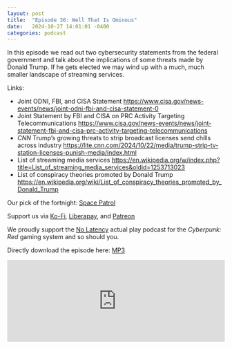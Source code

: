 ```yaml
---
layout: post
title:  "Episode 36: Well That Is Ominous"
date:   2024-10-27 14:01:01 -0400
categories: podcast
---
```

In this episode we read out two cybersecurity statements from the federal government and talk about the implications of some threats made by Donald Trump.  If he gets elected we may wind up with a much, much smaller landscape of streaming services.

Links:  

+ Joint ODNI, FBI, and CISA Statement <https://www.cisa.gov/news-events/news/joint-odni-fbi-and-cisa-statement-0>
+ Joint Statement by FBI and CISA on PRC Activity Targeting Telecommunications <https://www.cisa.gov/news-events/news/joint-statement-fbi-and-cisa-prc-activity-targeting-telecommunications>
+ *CNN* Trump’s growing threats to strip broadcast licenses send chills across industry <https://lite.cnn.com/2024/10/22/media/trump-strip-tv-station-licenses-punish-media/index.html>  
+ List of streaming media services <https://en.wikipedia.org/w/index.php?title=List_of_streaming_media_services&oldid=1253713023>  
+ List of conspiracy theories promoted by Donald Trump <https://en.wikipedia.org/wiki/List_of_conspiracy_theories_promoted_by_Donald_Trump>  

Our  pick of the fortnight: [Space Patrol](https://tubitv.com/series/300010028/space-patrol)  

Support us via [Ko-Fi](https://ko-fi.com/smkellat), [Liberapay](https://liberapay.com/smkellat), and [Patreon](https://patreon.com/erielookingproductions)  

We proudly support the [No Latency](https://nolatencypodcast.com/) actual play podcast for the *Cyberpunk: Red* gaming system and so should you.  

Directly download the episode here: [MP3](https://open.acast.com/public/streams/6410a80dec813e00110faed2/episodes/671e8503df525fe121546803.mp3)

<iframe src="https://embed.acast.com/6410a80dec813e00110faed2/671e8503df525fe121546803?font-family=SUSE&font-src=https%3A%2F%2Ffonts.googleapis.com%2Fcss%3Ffamily%3DSUSE" frameBorder="0" width="100%" height="190px"></iframe>
